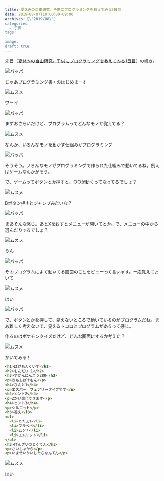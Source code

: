```yaml
---
title: 夏休みの自由研究。子供にプログラミングを教えてみる2日目
date: 2019-08-07T10:00:00+09:00
archives: [\"2019/08\"]
categories:
  - 子供
tags:
  - 
image: 
draft: true
---
```

先日（[夏休みの自由研究。子供にプログラミングを教えてみる1日目](/blog/2019/08/夏休みの自由研究子供にプログラミングを教えてみる1日目/)）の続き。

<!--more-->

<div class="balloon_right">
  <div class="img"><img src="https://avatars1.githubusercontent.com/u/6788936?v=4">パッパ</div>
  <p>じゃあプログラミング書くのはじめまーす</p>
</div>

<div class="balloon_left">
  <div class="img"><img src="https://t4traw.s3-ap-northeast-1.amazonaws.com/dropshare/ZdtZkn0kw7W45bXvjPXAw6s9w06EggM8.jpg">ムスメ</div>
  <p>ワーイ</p>
</div>

<div class="balloon_right">
  <div class="img"><img src="https://avatars1.githubusercontent.com/u/6788936?v=4">パッパ</div>
  <p>まずおさらいだけど、プログラムってどんなモノか覚えてる？</p>
</div>

<div class="balloon_left">
  <div class="img"><img src="https://t4traw.s3-ap-northeast-1.amazonaws.com/dropshare/ZdtZkn0kw7W45bXvjPXAw6s9w06EggM8.jpg">ムスメ</div>
  <p>なんか、いろんなモノを動かす仕組みがプログラミング</p>
</div>

<div class="balloon_right">
  <div class="img"><img src="https://avatars1.githubusercontent.com/u/6788936?v=4">パッパ</div>
  <p>そうそう。いろんなモノがプログラミングで作られた仕組みで動いてるね。例えばゲームなんかがそう。</p>
  <p>で、ゲームってボタンとか押すと、○○が動くってなってるでしょ？</p>
</div>

<div class="balloon_left">
  <div class="img"><img src="https://t4traw.s3-ap-northeast-1.amazonaws.com/dropshare/ZdtZkn0kw7W45bXvjPXAw6s9w06EggM8.jpg">ムスメ</div>
  <p>Bボタン押すとジャンプみたいな？</p>
</div>

<div class="balloon_right">
  <div class="img"><img src="https://avatars1.githubusercontent.com/u/6788936?v=4">パッパ</div>
  <p>まあそんな感じ。あとXをおすとメニューが開いてとか。で、メニューの中から選んだりするでしょ？</p>
</div>

<div class="balloon_left">
  <div class="img"><img src="https://t4traw.s3-ap-northeast-1.amazonaws.com/dropshare/ZdtZkn0kw7W45bXvjPXAw6s9w06EggM8.jpg">ムスメ</div>
  <p>うん</p>
</div>

<div class="balloon_right">
  <div class="img"><img src="https://avatars1.githubusercontent.com/u/6788936?v=4">パッパ</div>
  <p>そのプログラムによて動いてる画面のことをビューって言います。一応覚えておいて</p>
</div>

<div class="balloon_left">
  <div class="img"><img src="https://t4traw.s3-ap-northeast-1.amazonaws.com/dropshare/ZdtZkn0kw7W45bXvjPXAw6s9w06EggM8.jpg">ムスメ</div>
  <p>はい</p>
</div>

<div class="balloon_right">
  <div class="img"><img src="https://avatars1.githubusercontent.com/u/6788936?v=4">パッパ</div>
  <p>で、ボタンとかを押して、見えないところで動いているのがプログラムだね。まあ難しく考えないで、見えるトコロとプログラムがあるって感じ。</p>
  <p>作るのはポケモンクイズだけど、どんな画面にするか考えた？</p>
</div>

<div class="balloon_left">
  <div class="img"><img src="https://t4traw.s3-ap-northeast-1.amazonaws.com/dropshare/ZdtZkn0kw7W45bXvjPXAw6s9w06EggM8.jpg">ムスメ</div>
  <p>かいてみる！</p>
</div>

```html
<h1>ぽけもんくいず</h1>
<h2>もんだい 1</h2>
<h3>ずかんばんごう280</h3>
<p>きもちぽけもん</p>
<h4>ひんと1</h4>
<p>エスパー、フェアリータイプです</p>
<h4>ヒント2</h4>
<p>2かい進化できます</p>
<h4>ヒント3</h4>
<p>シルエット</p>
<h3>答え</h3>
<ul>
  <li>こたえ1</li>
  <li>フラベベ</li>
  <li>ムンナ</li>
  <li>エムリット</li>
</ul>
<h3>げんざいのとくてん</h3>
<p>さいしょから</p>
<p>いませいかいしたらなんてん</p>
```

<div class="balloon_left">
  <div class="img"><img src="https://t4traw.s3-ap-northeast-1.amazonaws.com/dropshare/ZdtZkn0kw7W45bXvjPXAw6s9w06EggM8.jpg">ムスメ</div>
  <p>はい</p>
</div>